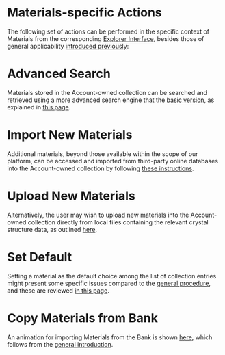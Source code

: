 # Materials-specific Actions

The following set of actions can be performed in the specific context of Materials from the corresponding [Explorer Interface](../ui/explorer.md), besides those of general applicability [introduced previously](/entities-general/actions/overview.md):

# Advanced Search

Materials stored in the Account-owned collection can be searched and retrieved using a more advanced search engine that the [basic version](/entities-general/actions/search.md), as explained in [this page](advanced-search.md).

# Import New Materials

Additional materials, beyond those available within the scope of our platform, can be accessed and imported from third-party online databases into the Account-owned collection by following [these instructions](import.md). 

# Upload New Materials

Alternatively, the user may wish to upload new materials into the Account-owned collection directly from local files containing the relevant crystal structure data, as outlined [here](upload.md).

# Set Default

Setting a material as the default choice among the list of collection entries might present some specific issues compared to the [general procedure](/entities-general/actions/set-default.md), and these are reviewed [in this page](set-default.md).

# Copy Materials from Bank

An animation for importing Materials from the Bank is shown [here](copy-bank.md), which follows from the [general introduction](/entities-general/actions/copy-bank.md).
